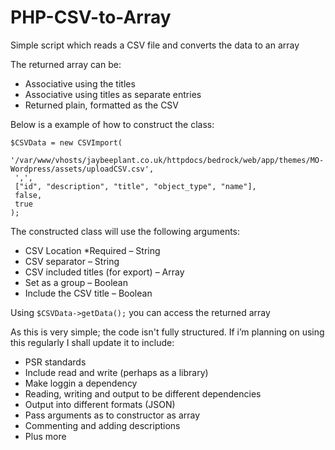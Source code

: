 # PHP-CSV-to-Array

Simple script which reads a CSV file and converts the data to an array

The returned array can be:
- Associative using the titles
- Associative using titles as separate entries
- Returned plain, formatted as the CSV

Below is a example of how to construct the class:

```
$CSVData = new CSVImport(
 '/var/www/vhosts/jaybeeplant.co.uk/httpdocs/bedrock/web/app/themes/MO-Wordpress/assets/uploadCSV.csv',
 ',',
 ["id", "description", "title", "object_type", "name"],
 false,
 true
);
```

The constructed class will use the following arguments:
- CSV Location *Required
– String
- CSV separator
– String
- CSV included titles (for export)
– Array
- Set as a group
– Boolean
- Include the CSV title
– Boolean

Using ```$CSVData->getData();``` you can access the returned array

As this is very simple; the code isn't fully structured. If i’m planning on using this regularly I shall update it to include:
- PSR standards
- Include read and write (perhaps as a library)
- Make loggin a dependency
- Reading, writing and output to be different dependencies
- Output into different formats (JSON)
- Pass arguments as to constructor as array
- Commenting and adding descriptions
- Plus more
